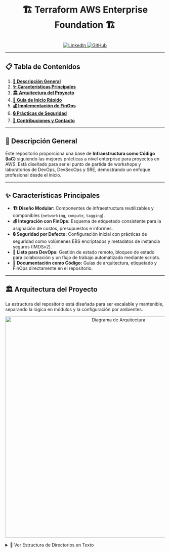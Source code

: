 <h1>
  <p align="center">
    🏗️ Terraform AWS Enterprise Foundation 🏗️
  </p>
</h1>

<p align="center">
  <a href="https://www.linkedin.com/in/jorge-garagorry-a6078652/" target="_blank">
    <img src="https://img.shields.io/badge/LinkedIn-0077B5?style=for-the-badge&logo=linkedin&logoColor=white" alt="LinkedIn">
  </a>
  <a href="https://github.com/jgaragorry" target="_blank">
    <img src="https://img.shields.io/badge/GitHub-181717?style=for-the-badge&logo=github&logoColor=white" alt="GitHub">
  </a>
</p>

---

## 📋 Tabla de Contenidos

1. [**🎯 Descripción General**](#-descripción-general)
2. [**✨ Características Principales**](#-características-principales)
3. [**🏛️ Arquitectura del Proyecto**](#️-arquitectura-del-proyecto)
4. [**🚀 Guía de Inicio Rápido**](#-guía-de-inicio-rápido)
5. [**💰 Implementación de FinOps**](#-implementación-de-finops)
6. [**🔒 Prácticas de Seguridad**](#-prácticas-de-seguridad)
7. [**🤝 Contribuciones y Contacto**](#-contribuciones-y-contacto)

---

## 🎯 Descripción General

Este repositorio proporciona una base de **Infraestructura como Código (IaC)** siguiendo las mejores prácticas a nivel enterprise para proyectos en AWS. Está diseñado para ser el punto de partida de workshops y laboratorios de DevOps, DevSecOps y SRE, demostrando un enfoque profesional desde el inicio.

---

## ✨ Características Principales

- **🏗️ Diseño Modular:** Componentes de infraestructura reutilizables y componibles (`networking`, `compute`, `tagging`).
- **💰 Integración con FinOps:** Esquema de etiquetado consistente para la asignación de costos, presupuestos e informes.
- **🔒 Seguridad por Defecto:** Configuración inicial con prácticas de seguridad como volúmenes EBS encriptados y metadatos de instancia seguros (IMDSv2).
- **🚀 Listo para DevOps:** Gestión de estado remoto, bloqueo de estado para colaboración y un flujo de trabajo automatizado mediante scripts.
- **📄 Documentación como Código:** Guías de arquitectura, etiquetado y FinOps directamente en el repositorio.

---

## 🏛️ Arquitectura del Proyecto

La estructura del repositorio está diseñada para ser escalable y mantenible, separando la lógica en módulos y la configuración por ambientes.

<p align="center">
  <img src="https://github.com/jgaragorry/terraform-aws-enterprise-foundation/blob/main/docs/images/architecture.png?raw=true" alt="Diagrama de Arquitectura" width="700"/>
</p>

<details>
<summary>📄 Ver Estructura de Directorios en Texto</summary>

```plaintext
terraform-aws-enterprise-foundation/
├── 📁 modules/         # Módulos de Terraform reutilizables
├── 📁 environments/    # Configuración por ambiente (dev, prod)
├── 📁 scripts/         # Scripts para automatizar el flujo de trabajo
├── 📁 docs/            # Documentación del proyecto
├── 📁 budgets/         # Archivos de configuración de presupuestos (FinOps)
├── .gitignore         # Archivos a ignorar por Git
├── LICENSE            # Licencia del proyecto
└── README.md          # Este archivo
</details>

🚀 Guía de Inicio Rápido
Prerrequisitos
Terraform: >= 1.5.0

AWS CLI: Configurado con credenciales válidas (aws configure)

Git: Instalado y configurado

Secuencia de Despliegue
Sigue los scripts en orden numérico desde la raíz del proyecto para un despliegue controlado y seguro.

<details> <summary>💻 Ver y Copiar Secuencia de Comandos</summary>

bash
# 1. Clonar el repositorio
git clone https://github.com/jgaragorry/terraform-aws-enterprise-foundation.git
cd terraform-aws-enterprise-foundation

# 2. Hacer los scripts ejecutables
chmod +x scripts/*.sh

# 3. Ejecutar la secuencia de despliegue en orden

# FASE 1: Configurar el backend remoto
./scripts/01-setup-backend.sh

# FASE 2: Inicializar el proyecto y generar el plan
./scripts/02-initialize-project.sh

# FASE 3: Aplicar el plan y crear la infraestructura
./scripts/03-deploy-infrastructure.sh
</details>

Limpieza de Recursos
bash
# (MUY IMPORTANTE) Destruir la infraestructura al finalizar
./scripts/05-destroy-resources.sh
💰 Implementación de FinOps
Este proyecto incluye prácticas de FinOps desde el inicio:

Informes de Costos: El script 04-cost-reporting.sh permite visualizar los costos asociados al proyecto.

Etiquetado para Asignación de Costos: Todas las etiquetas obligatorias (Project, CostCenter, Environment) permiten un seguimiento detallado en AWS Cost Explorer.

Selección de Recursos Optimizada: Se utilizan instancias t3.micro por defecto para mantener los costos bajos en el entorno de desarrollo.

🔒 Prácticas de Seguridad
La seguridad es un pilar fundamental de esta base de código:

Estado Remoto Seguro: El backend de Terraform está configurado para encriptar el archivo de estado en reposo.

Metadatos de Instancia (IMDSv2): Se requiere el uso de IMDSv2 en las instancias EC2, lo que mitiga vulnerabilidades de SSRF.

Volúmenes Encriptados: Los volúmenes EBS de las instancias se encriptan por defecto.

Hardening del Sistema Operativo: El script user-data instala fail2ban y configura actualizaciones de seguridad automáticas.

🤝 Contribuciones y Contacto
Las contribuciones son bienvenidas. Si encuentras un problema o tienes una sugerencia, por favor abre un issue. Para contacto directo, puedes encontrarme en:

<p align="center"> <a href="https://www.linkedin.com/in/jorge-garagorry-a6078652/" target="_blank"> <img src="https://img.shields.io/badge/LinkedIn-0077B5?style=for-the-badge&logo=linkedin&logoColor=white" alt="LinkedIn"> </a> <a href="https://github
